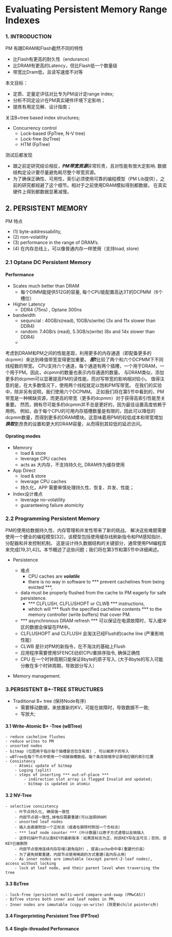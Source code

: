 # Evaluating Persistent Memory Range Indexes
### 1. INTRODUCTION
PM 有跟DRAM和Flash截然不同的特性
* 比Flash有更高的耐久性（endurance）
* 比DRAM有更高的Latency，但比Flash低一个数量级
* 带宽比Dram低，且读写速度不对等

本文目标：
* 定质、定量定评估对比专为PM设计定range index;
* 分析不同定设计在PM真实硬件环境下定影响；
* 提炼有用定见解、设计指南；

关注B+tree based index structures;
- Concurrency control
    * Lock-based (FpTree, N-V tree)
    * Lock-free (bzTree)
    * HTM (FpTree)

测试后都发现
- 跟之前定研究结论相反，***PM带宽资源***非常珍贵，且对性能有很大定影响. 数据结构定设计要尽量避免耗尽整个带宽资源。
- 为了确保正确性、可用性，索引必须使用可靠的编程模型（PM Lib提供），之前的研究都规避了这个细节。相对于之前使用DRAM模拟得到都数据，
  在真实硬件上得到都数据显著减慢。


## 2. PERSISTENT MEMORY
PM 特点
- (1) byte-addressability,
- (2) non-volatility 
- (3) performance in the range of DRAM’s.
- (4) 在内存总线上，可以像普通内存一样使用（支持load, store)

### 2.1 Optane DC Persistent Memory

#### Performance
- Scales much better than DRAM 
    - 每个DIMM能提供512G的容量, 每个CPU能配置高达3T的DCPMM（6个槽位）
- Higher Latency
   - DDR4 (75ns) , Optane 300ns
- bandwidth
   - sequncial : 40GB/s(read), 10GB/s(write) (3x and 11x slower than DDR4)
   - random: 7.4GB/s (read), 5.3GB/s(write)  (8x and 14x slower than DDR4)
   - 

考虑到DRAM和PM之间的性能差距，利用更多的内存通道（即配备更多的dcpmm）来达到峰值带宽变得更加重要。
***图1***比较了两个和六个DCPMM下不同线程数的带宽。
CPU支持六个通道，每个通道有两个插槽，一个用于DRAM，一个用于PM。因此，dcpmm的数量也表示内存通道的数量。
与DRAM类似，添加更多的dcpmm可以显著提高PM的读性能，而对写带宽的影响相对较小。
值得注意的是，在大多数情况下，使用两个线程就足以饱和PM写带宽。
在我们的实验中，除非另有说明，我们使用六个DCPMM。
正如我们将在第5节中看到的，PM带宽是一种稀缺资源，而更高的带宽（更多的dcpmm）对于获得高索引性能至关重要。
然而，拥有尽可能多的dcpmm并不总是更好的，因为最佳设置高度依赖于用例。
例如，由于每个CPU的可用内存插槽数量是有限的，因此可以降低的dcpmm数量，而得到更多的DRAM模块。这意味着用PM的较低成本和带宽增加***换取***更昂贵的设置和更大的DRAM容量，从而得到其较低的延迟访问。


#### Oprating modes
- Memrory
    - load & store 
    - leverage CPU caches 
    - acts as 大内存，不支持持久化, DRAM作为缓存使用
- App Direct
    - load & store 
    - leverage CPU caches 
    - 持久化，APP 需要审慎处理持久性、恢复、并发、性能；
- Index设计难点
    - leverage no-volatility
    - guaranteeing failure atomicity

### 2.2 Programming Persistent Memory
PM的使用给数据持久性、内存管理和并发性带来了新的挑战。
解决这些难题需要使用一个健全的编程模型[32]，该模型包括使用缓存线刷新指令和PM感知指针、分配器和并发控制机制。
这是设计持久数据结构的关键部分，通常使用PM编程库来完成[19,31,42]。本节概述了这些问题；我们将在第3节和第5节中详细阐述。

- Persistence
    - 难点  
        - CPU caches are ***volatile*** 
        - there is no way in software to *** prevent cachelines from being evicted ***, 
    - data must be properly flushed from the cache to PM eagerly for safe persistence. 
        - *** CLFLUSH, CLFLUSHOPT or CLWB *** instructions, 
        - whitch will *** flush the specified cacheline contents *** to the memory controller (write buffers) that cover PM. 
    - *** asynchronous DRAM refresh *** 可以保证在电源故障时，写入缓冲区的数据会保留在PM中。
    - CLFLUSHOPT and CLFLUSH 会淘汰已经Flush的cache line (严重影响性能）
    - CLWB 是针对PM的新指令，在不淘汰的基础上Flush
    - 应用程序需要使用SFENCE纺织CPU重排序指令, 确保正确性
    - CPU 在一个时钟周期只能保证8byte的原子写入. (大于8byte的写入可能分散在多个时钟周期，导致部分写入）
    
- Memory management. 
    

### 3.PERSISTENT B+-TREE STRUCTURES
- Traditional B+ tree (保持Node有序)
    - 需要移动数据，来放置新的KV，可能在故障时，导致数据不一致; 
    - 写放大; 
    
#### 3.1 Write-Atomic B+ -Tree (wBTree)
    - reduce cacheline flushes
    - reduce writes to PM
    - unsorted nodes 
    - bitmap (位图用于指示每个插槽是否包含有效) , 可以被原子的写入
    - wBTree在每个节点中使用一个间接插槽数组，每个条目按增序记录相应键的索引位置
    - Consistency
        - Atomic update of bitmap
        - Loging (split)
        - steps of inserting *** out-of-place *** 
            - indirection slot array is flagged Invalid and updated;
            - bitmap is updated in atomic

#### 3.2 NV-Tree
    - selective consistency
        - 叶节点持久化, 确保强一致性
        - 内部节点弱一致性,掉电后需要重建(可以选择DRAM）
        - unsorted leaf nodes 
        - 插入会直接附加一个正标志（或者在删除时附加一个负标志）
        - *** leaf node counter *** (叶计数器)以原子方式递增以反映插入
        - 逆序扫描叶节点以查KEY的最新版本：如果其标志为正，则该KEY存在且可见；否则，该KEY已被删除
        - 内部节点使用连续内存存储(避免指针）, 提高cache命中率(重建代价高）
        - 为了避免频繁重建，内部节点使用稀疏的方式重建(高内存占用）
        - As inner nodes are immutable (except parent-2-leaf nodes), access without locking
        - lock at leaf node, and their parent level when traversing the tree

#### 3.3 BzTree 
    - lock-free (persistent multi-word compare-and-swap (PMwCAS))
    - BzTree stores both inner and leaf nodes in PM.  
    - Inner nodes are immutable (copy-on-write) (除更新child pointers外)
     
#### 3.4 Fingerprinting Persistent Tree (FPTree)     


### 

#### 5.4 Single-threaded Performance

